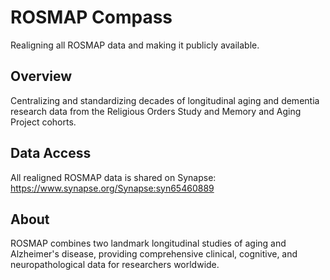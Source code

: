 # ROSMAP Compass
Realigning all ROSMAP data and making it publicly available.
## Overview
Centralizing and standardizing decades of longitudinal aging and dementia research data from the Religious Orders Study and Memory and Aging Project cohorts.
## Data Access
All realigned ROSMAP data is shared on Synapse:
https://www.synapse.org/Synapse:syn65460889
## About
ROSMAP combines two landmark longitudinal studies of aging and Alzheimer's disease, providing comprehensive clinical, cognitive, and neuropathological data for researchers worldwide.